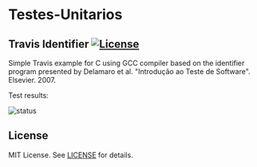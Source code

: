 # Testes-Unitarios

Travis Identifier [![License][license-img]][license-url]
-------
Simple Travis example for C using GCC compiler based on the identifier program presented by Delamaro et al. "Introdução ao Teste de Software". Elsevier. 2007.

Test results:

![status](https://github.com/rafaelgaribotti/travis-identifier/actions/workflows/main.yml/badge.svg)

License
-------
MIT License. See [LICENSE](LICENSE) for details.

[license-url]: https://github.com/rafaelgaribotti/travis-identifier/blob/main/LICENSE
[license-img]: https://img.shields.io/github/license/rsp/travis-hello-modern-cpp.svg
